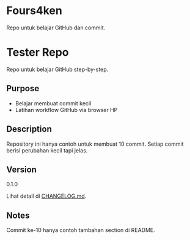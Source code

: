 # Fours4ken
Repo untuk belajar GitHub dan commit.
# Tester Repo

Repo untuk belajar GitHub step-by-step.

## Purpose
- Belajar membuat commit kecil
- Latihan workflow GitHub via browser HP
  
## Description
Repository ini hanya contoh untuk membuat 10 commit.
Setiap commit berisi perubahan kecil tapi jelas.
## Version
0.1.0

Lihat detail di [CHANGELOG.md](./CHANGELOG.md).

## Notes
Commit ke-10 hanya contoh tambahan section di README.
